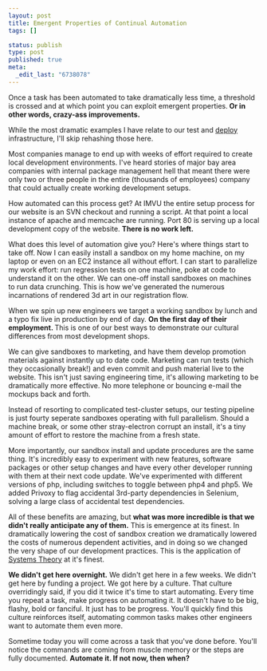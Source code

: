 ```yaml
--- 
layout: post
title: Emergent Properties of Continual Automation
tags: []

status: publish
type: post
published: true
meta: 
  _edit_last: "6738078"
---
```

Once a task has been automated to take dramatically less time, a threshold is crossed and  at which point you can exploit emergent properties.<strong> Or in other words, crazy-ass improvements.</strong>

While the most dramatic examples I have relate to our test and <a href="http://timothyfitz.wordpress.com/2009/02/10/continuous-deployment-at-imvu-doing-the-impossible-fifty-times-a-day/">deploy</a> infrastructure, I'll skip rehashing those here.

Most companies manage to end up with weeks of effort required to create local development environments. I've heard stories of major bay area companies with internal package management hell that meant there were only two or three people in the entire (thousands of employees) company that could actually create working development setups.

How automated can this process get? At IMVU the entire setup process for our website is an SVN checkout and running a script. At that point a local instance of apache and memcache are running. Port 80 is serving up a local development copy of the website. <strong>There is no work left. </strong>

What does this level of automation give you? Here's where things start to take off. Now I can easily install a sandbox on my home machine, on my laptop or even on an EC2 instance all without effort. I can start to parallelize my work effort: run regression tests on one machine, poke at code to understand it on the other. We can one-off install sandboxes on machines to run data crunching. This is how we've generated the numerous incarnations of rendered 3d art in our registration flow. 

When we spin up new engineers we target a working sandbox by lunch and a typo fix live in production by end of day. <strong>On the first day of their employment. </strong>This is one of our best ways to demonstrate our cultural differences from most development shops.

We can give sandboxes to marketing, and have them develop promotion materials against instantly up to date code. Marketing can run tests (which they occasionally break!) and even commit and push material live to the website. This isn't just saving engineering time, it's allowing marketing to be dramatically more effective. No more telephone or bouncing e-mail the mockups back and forth.

Instead of resorting to complicated test-cluster setups, our testing pipeline is just fourty seperate sandboxes operating with full parallelism. Should a machine break, or some other stray-electron corrupt an install, it's a tiny amount of effort to restore the machine from a fresh state.

More importantly, our sandbox install and update procedures are the same thing. It's incredibly easy to experiment with new features, software packages or other setup changes and have every other developer running with them at their next code update. We've experimented with different versions of php, including switches to toggle between php4 and php5. We added Privoxy to flag accidental 3rd-party dependencies in Selenium, solving a large class of accidental test dependencies.

All of these benefits are amazing, but <strong>what was more incredible is that we didn't really anticipate any of them.</strong> This is emergence at its finest. In dramatically lowering the cost of sandbox creation we dramatically lowered the costs of numerous dependent activities, and in doing so we changed the very shape of our development practices. This is the application of<a href="http://groksystems.com/"> Systems Theory</a> at it's finest.

<strong>We didn't get here overnight.</strong> We didn't get here in a few weeks. We didn't get here by funding a project. We got here by a culture. That culture overridingly said, if you did it twice it's time to start automating. Every time you repeat a task, make progress on automating it. It doesn't have to be big, flashy, bold or fanciful. It just has to be progress. You'll quickly find this culture reinforces itself, automating common tasks makes other engineers want to automate them even more.

Sometime today you will come across a task that you've done before. You'll notice the commands are coming from muscle memory or the steps are fully documented. <strong>Automate it</strong><strong>. If not now, then when?</strong>
